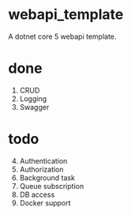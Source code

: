# webapi_template
A dotnet core 5 webapi template.

# done
1. CRUD
2. Logging
3. Swagger

# todo
4. Authentication 
5. Authorization 
6. Background task 
7. Queue subscription
8. DB access
9. Docker support